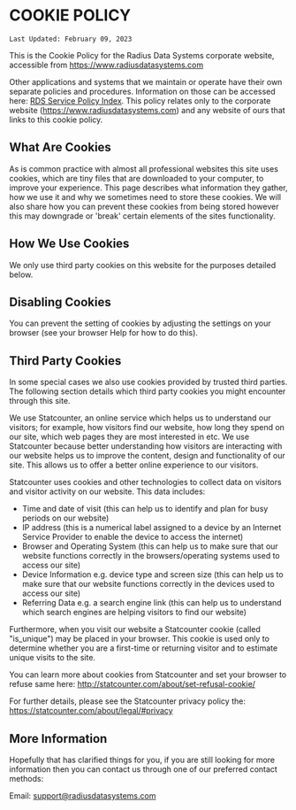 <h1 id="cookie-policy-for-radius-data-system-s-corporate-website">COOKIE POLICY</h1>
<p><code>Last Updated: February 09, 2023</code></p>
<p>This is the Cookie Policy for the Radius Data Systems corporate website, accessible from <a href="https://www.radiusdatasystems.com">https://www.radiusdatasystems.com</a></p>
<p>Other applications and systems that we maintain or operate have their own separate policies and procedures. Information on those can be accessed here: <a href="https://github.com/RadiusDataSystemsLLC/Legal/blob/main/README.md" target="_blank">RDS Service Policy Index</a>. This policy relates only to the corporate website (<a href="https://www.radiusdatasystems.com" target="_blank">https://www.radiusdatasystems.com</a>) and any website of ours that links to this cookie policy.</p>
<h2 id="what-are-cookies">What Are Cookies</h2>
<p>As is common practice with almost all professional websites this site uses cookies, which are tiny files that are downloaded to your computer, to improve your experience. This page describes what information they gather, how we use it and why we sometimes need to store these cookies. We will also share how you can prevent these cookies from being stored however this may downgrade or &#39;break&#39; certain elements of the sites functionality.</p>
<h2 id="how-we-use-cookies">How We Use Cookies</h2>
<p>We only use third party cookies on this website for the purposes detailed below.</p>
<h2 id="disabling-cookies">Disabling Cookies</h2>
<p>You can prevent the setting of cookies by adjusting the settings on your browser (see your browser Help for how to do this).</p>
<h2 id="third-party-cookies">Third Party Cookies</h2>
<p>In some special cases we also use cookies provided by trusted third parties. The following section details which third party cookies you might encounter through this site.</p>
<p>We use Statcounter, an online service which helps us to understand our visitors; for example, how visitors find our website, how long they spend on our site, which web pages they are most interested in etc. We use Statcounter because better understanding how visitors are interacting with our website helps us to improve the content, design and functionality of our site. This allows us to offer a better online experience to our visitors.</p>
<p>Statcounter uses cookies and other technologies to collect data on visitors and visitor activity on our website. This data includes:</p>
<ul>
<li>Time and date of visit (this can help us to identify and plan for busy periods on our website)</li>
<li>IP address (this is a numerical label assigned to a device by an Internet Service Provider to enable the device to access the internet)</li>
<li>Browser and Operating System (this can help us to make sure that our website functions correctly in the browsers/operating systems used to access our site)</li>
<li>Device Information e.g. device type and screen size (this can help us to make sure that our website functions correctly in the devices used to access our site)</li>
<li>Referring Data e.g. a search engine link (this can help us to understand which search engines are helping visitors to find our website)</li>
</ul>
<p>Furthermore, when you visit our website a Statcounter cookie (called &quot;is_unique&quot;) may be placed in your browser. This cookie is used only to determine whether you are a first-time or returning visitor and to estimate unique visits to the site.</p>
<p>You can learn more about cookies from Statcounter and set your browser to refuse same here:
<a href="http://statcounter.com/about/set-refusal-cookie/">http://statcounter.com/about/set-refusal-cookie/</a></p>
<p>For further details, please see the Statcounter privacy policy the:
<a href="https://statcounter.com/about/legal/#privacy">https://statcounter.com/about/legal/#privacy</a></p>
<h2 id="more-information">More Information</h2>
<p>Hopefully that has clarified things for you, if you are still looking for more information then you can contact us through one of our preferred contact methods:</p>
<p>Email: <a href="mailto:support@radiusdatasystems.com">support@radiusdatasystems.com</a></p>
